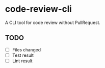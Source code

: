 # code-review-cli

A CLI tool for code review without PullRequest.

## TODO

- [ ] Files changed
- [ ] Test result
- [ ] Lint result
